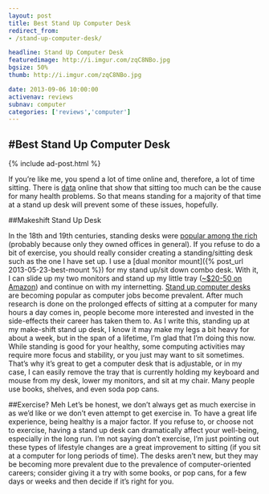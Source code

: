 ```yaml
---
layout: post
title: Best Stand Up Computer Desk
redirect_from:
- /stand-up-computer-desk/

headline: Stand Up Computer Desk
featuredimage: http://i.imgur.com/zqC8NBo.jpg
bgsize: 50%
thumb: http://i.imgur.com/zqC8NBo.jpg

date: 2013-09-06 10:00:00
activenav: reviews
subnav: computer
categories: ['reviews','computer']
---
```

#Best Stand Up Computer Desk
---

{% include ad-post.html %}

If you’re like me, you spend a lot of time online and, therefore, a lot of time sitting. There is <a href="http://www.huffingtonpost.com/chris-kresser/sitting-health_b_2897289.html">data</a> online that show that sitting too much can be the cause for many health problems. So that means standing for a majority of that time at a stand up desk will prevent some of these issues, hopefully.

##Makeshift Stand Up Desk
<img src="http://i.imgur.com/GnZVpCT.jpg" alt="" class="pull-left">

In the 18th and 19th centuries, standing desks were <a href="http://en.wikipedia.org/wiki/Standing_desk">popular among the rich</a> (probably because only they owned offices in general). If you refuse to do a bit of exercise, you should really consider creating a standing/sitting desk such as the one I have set up. I use a [dual monitor mount]({% post_url 2013-05-23-best-mount %}) for my stand up/sit down combo desk. With it, I can slide up my two monitors and stand up my little tray (<a href="http://www.amazon.com/s/?_encoding=UTF8&camp=1789&creative=390957&field-keywords=computer%20tray&linkCode=ur2&tag=mediunma0d-20&url=search-alias%3Daps" class="amazon">~$20-50 on Amazon</a>) and continue on with my internetting. <a href="http://www.amazon.com/s/?_encoding=UTF8&camp=1789&creative=390957&field-keywords=stand%20up%20computer%20desk&linkCode=ur2&rh=i%3Aaps%2Ck%3Astand%20up%20computer%20desk&sprefix=stand%20up%20computer%20desk%2Caps&tag=mediunma0d-20&url=search-alias%3Daps" class="amazon">Stand up computer desks</a> are becoming popular as computer jobs become prevalent. After much research is done on the prolonged effects of sitting at a computer for many hours a day comes in, people become more interested and invested in the side-effects their career has taken them to. As I write this, standing up at my make-shift stand up desk, I know it may make my legs a bit heavy for about a week, but in the span of a lifetime, I’m glad that I’m doing this now. While standing is good for your healthy, some computing activities may require more focus and stability, or you just may want to sit sometimes. That’s why it’s great to get a computer desk that is adjustable, or in my case, I can easily remove the tray that is currently holding my keyboard and mouse from my desk, lower my monitors, and sit at my chair. Many people use books, shelves, and even soda pop cans.

##Exercise? Meh
Let’s be honest, we don’t always get as much exercise in as we’d like or we don’t even attempt to get exercise in. To have a great life experience, being healthy is a major factor. If you refuse to, or choose not to exercise, having a stand up desk can dramatically affect your well-being, especially in the long run. I’m not saying don’t exercise, I’m just pointing out these types of lifestyle changes are a great improvement to sitting (if you sit at a computer for long periods of time). The desks aren’t new, but they may be becoming more prevalent due to the prevalence of computer-oriented careers; consider giving it a try with some books, or pop cans, for a few days or weeks and then decide if it’s right for you.